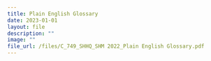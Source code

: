 ```yaml
---
title: Plain English Glossary
date: 2023-01-01
layout: file
description: ""
image: ""
file_url: /files/C_749_SHHQ_SHM 2022_Plain English Glossary.pdf
---
```

